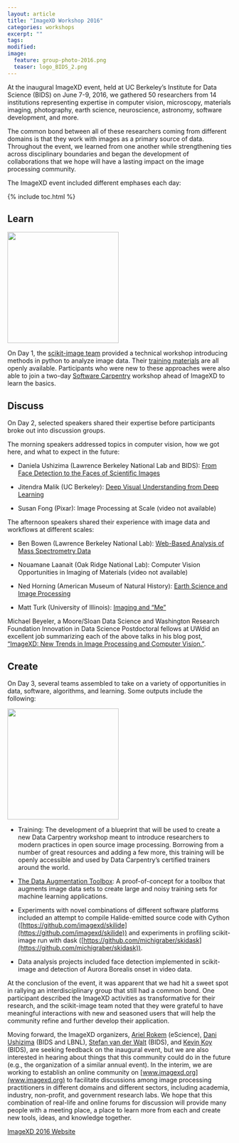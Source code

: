 ```yaml
---
layout: article
title: "ImageXD Workshop 2016"
categories: workshops
excerpt: ""
tags: 
modified: 
image:
  feature: group-photo-2016.png
  teaser: logo_BIDS_2.png
---
```


At the inaugural ImageXD event, held at UC Berkeley’s Institute for Data Science (BIDS) on June 7-9, 2016, we gathered 50 researchers from 14 institutions representing expertise in computer vision, microscopy, materials imaging, photography, earth science, neuroscience, astronomy, software development, and more.

The common bond between all of these researchers coming from different domains is that they work with images as a primary source of data. Throughout the event, we learned from one another while strengthening ties across disciplinary boundaries and began the development of collaborations that we hope will have a lasting impact on the image processing community.

The ImageXD event included different emphases each day:

{% include toc.html %}

## Learn

<img class='pull-right gap-left' src="{{ site.baseurl }}/images/group-photo-2016-learn.png" style="width: 250px;"/>


On Day 1, the [scikit-image team](http://scikit-image.org/) provided a technical workshop introducing methods in python to analyze image data. Their [training materials](http://www.imagexd.org/tutorial/) are all openly available. Participants who were new to these approaches were also able to join a two-day [Software Carpentry](http://software-carpentry.org/) workshop ahead of ImageXD to learn the basics.

## Discuss

On Day 2, selected speakers shared their expertise before participants broke out into discussion groups.

The morning speakers addressed topics in computer vision, how we got here, and what to expect in the future:

- Daniela Ushizima (Lawrence Berkeley National Lab and BIDS):
	[From Face Detection to the Faces of Scientific Images](https://www.youtube.com/watch?v=tdg5JcFpALM)

- Jitendra Malik (UC Berkeley):
	[Deep Visual Understanding from Deep Learning](https://www.youtube.com/watch?v=UKY4Y7sHg5g)

- Susan Fong (Pixar):
	Image Processing at Scale (video not available)

The afternoon speakers shared their experience with image data and workflows at different scales:

- Ben Bowen (Lawrence Berkeley National Lab):
		[Web-Based Analysis of Mass Spectrometry Data](https://www.youtube.com/watch?v=x0SSDNjQr0A)

- Nouamane Laanait (Oak Ridge National Lab):
		Computer Vision Opportunities in Imaging of Materials (video not available)

- Ned Horning (American Museum of Natural History): [Earth Science and Image Processing](https://www.youtube.com/watch?v=KZmwKbZa0ZI)

- Matt Turk (University of Illinois):
    [Imaging and “Me”](https://www.youtube.com/watch?v=K3b7-LUkE-o)

Michael Beyeler, a Moore/Sloan Data Science and Washington Research Foundation Innovation in Data Science Postdoctoral fellows at UWdid an excellent job summarizing each of the above talks in his blog post, [“ImageXD: New Trends in Image Processing and Computer Vision.”](http://www.askaswiss.com/2016/06/imagexd-new-trends-image-processing-computer-vision.html).

## Create

On Day 3, several teams assembled to take on a variety of opportunities in data, software, algorithms, and learning. Some outputs	include the following:

<img class='pull-right  gap-left' src="{{ site.baseurl }}/images/group-photo-2016-create.png" style="width: 250px;"/>

- Training: The development of a blueprint that will be used to create a new Data Carpentry workshop meant to introduce researchers to modern practices in open source image processing. Borrowing from a number of great resources and adding a few more, this training will be openly accessible and used by Data Carpentry’s certified trainers around the world.

-	[The Data Augmentation Toolbox](https://github.com/dani-lbnl/imageXDaugmentation): A proof-of-concept for a toolbox that augments image data sets to create large and noisy training sets for machine learning applications.

-	Experiments with novel combinations of different software platforms included an attempt to compile Halide-emitted source code with Cython ([https://github.com/imagexd/skilide](https://github.com/imagexd/skilide)) and experiments in profiling scikit-image run with dask ([https://github.com/michigraber/skidask](https://github.com/michigraber/skidask)).

-	Data analysis projects included face detection implemented in scikit-image and detection of Aurora Borealis onset in video data.

At the conclusion of the event, it was apparent that we had hit a sweet spot in rallying an interdisciplinary group that still had a common bond. One participant described the ImageXD activities as transformative for their research, and the scikit-image team noted that they were grateful to have meaningful interactions with new and seasoned users that will help the community refine and further develop their application.

Moving forward, the ImageXD organizers, [Ariel Rokem](http://arokem.org) (eScience), [Dani Ushizima](http://vis.lbl.gov/~daniela/) (BIDS and LBNL), [Stefan van der Walt](https://bids.berkeley.edu/people/st%C3%A9fan-van-der-walt) (BIDS), and [Kevin Koy](https://bids.berkeley.edu/people/kevin-koy) (BIDS), are seeking feedback on the inaugural event, but we are also interested in hearing about things that this community could do in the future (e.g., the organization of a similar annual event). In the interim, we are working to establish an online community on [www.imagexd.org](www.imagexd.org) to facilitate discussions among image processing practitioners in different domains and different sectors, including academia, industry, non-profit, and government research labs. We hope that this combination of real-life and online forums for discussion will provide many people with a meeting place, a place to learn more from each and create new tools, ideas, and knowledge together.

<a href="http://www.imagexd.org/2016/" class="btn"> ImageXD 2016 Website </a>
